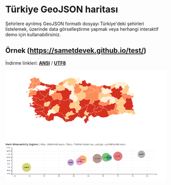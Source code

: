 # Türkiye GeoJSON haritası
Şehirlere ayrılmış GeoJSON formatlı dosyayı Türkiye'deki şehirleri listelemek, üzerinde data görselleştirme yapmak veya herhangi interaktif demo için kullanabilirsiniz.

## Örnek (https://sametdevek.github.io/test/)

İndirme linkleri: **[ANSI](geo/tr-cities-ansi.json)** / **[UTF8](geo/tr-cities-utf8.json)**

![Preview](preview.png "Preview")
